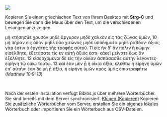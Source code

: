 <img src="../resources/icons/128x128.png" id="bookImg">


Kopieren Sie einen griechischen Text von Ihrem Desktop mit **Strg-C** und bewegen Sie dann die Maus über den Text, um die verschiedenen Lesungen anzuzeigen:
&nbsp;

μὴ κτήσησθε χρυσὸν μηδὲ ἄργυρον μηδὲ χαλκὸν εἰς τὰς ζώνας ὑμῶν, 10 μὴ πήραν εἰς ὁδὸν μηδὲ δύο χιτῶνας μηδὲ ὑποδήματα μηδὲ ῥάβδον· ἄξιος γὰρ ἐστιν ὁ ἐργάτης τῆς τροφῆς αὐτοῦ. 11 εἰς ἣν δ’ ἂν πόλιν ἢ κώμην εἰσέλθητε, ἐξετάσατε τίς ἐν αὐτῇ ἄξιός ἐστι· κἀκεῖ μείνατε ἕως ἂν ἐξέλθητε. 12 εἰσερχόμενοι δὲ εἰς τὴν οἰκίαν ἀσπάσασθε αὐτήν λέγοντες· εἰρήνη τῷ οἰκῳ τούτῳ. 13 καὶ ἐὰν μὲν ᾖ ἡ οἰκία ἀξία, ἐλέθτω ἡ εἰρήνη ὑμῶν ἐπ’ αὐτήν· ἐὰν δὲ μὴ ᾖ ἀξία, ἡ εἰρήνη ὑμῶν πρὸς ὑμᾶς ἐπιστραφήτω (*Matthew 10:9-13*)

&nbsp;

Nach der ersten Installation verfügt Biblos.js über mehrere Wörterbücher. Sie sind bereits mit dem Server synchronisiert.
<a href="#" data-section="remote-dicts">Klonen (Kopieren)</a> Kopieren Sie zusätzliche Wörterbücher vom Server, erstellen Sie ein eigenes lokales Wörterbuch oder importieren Sie ein Wörterbuch aus CSV-Dateien.

&nbsp;

&nbsp;
